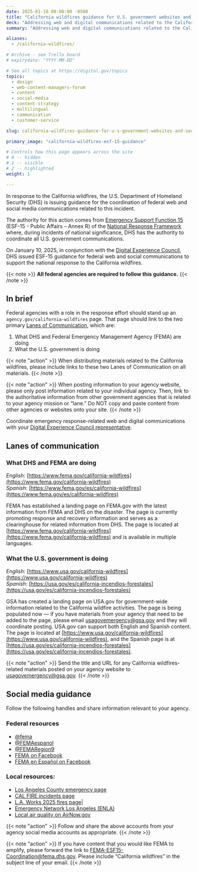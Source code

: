 ```yaml
---
date: 2025-01-10 00:00:00 -0500
title: "California wildfires guidance for U.S. government websites and social media"
deck: "Addressing web and digital communications related to the California wildfires"
summary: "Addressing web and digital communications related to the California wildfires."

aliases:
  - /california-wildfires/

# Archive - see Trello board
# expirydate: "YYYY-MM-DD"

# See all topics at https://digital.gov/topics
topics:
  - design
  - web-content-managers-forum
  - content
  - social-media
  - content-strategy
  - multilingual
  - communication
  - customer-service

slug: california-wildfires-guidance-for-u-s-government-websites-and-social-media

primary_image: "california-wildfires-esf-15-guidance"

# Controls how this page appears across the site
# 0 -- hidden
# 1 -- visible
# 2 -- highlighted
weight: 1

---
```


In response to the California wildfires, the U.S. Department of Homeland Security (DHS) is issuing guidance for the coordination of federal web and social media communications related to this incident.

The authority for this action comes from [Emergency Support Function 15](https://www.fema.gov/emergency-managers/national-preparedness/frameworks/response#esf) (ESF-15 - Public Affairs – Annex R) of the [National Response Framework](https://www.fema.gov/emergency-managers/national-preparedness/frameworks/response) where, during incidents of national significance, DHS has the authority to coordinate all U.S. government communications.

On January 10, 2025, in conjunction with the [Digital Experience Council](https://digital.gov/resources/an-introduction-to-the-digital-experience-council/), DHS issued ESF-15 guidance for federal web and social communications to support the national response to the California wildfires. 

{{< note >}} **All federal agencies are required to follow this guidance.** {{< /note >}}

## In brief

Federal agencies with a role in the response effort should stand up an `agency.gov/california-wildfires` page. That page should link to the two primary [Lanes of Communication](#lanes-of-communication), which are:

1. What DHS and Federal Emergency Management Agency (FEMA) are doing
2. What the U.S. government is doing

{{< note "action" >}}
When distributing materials related to the California wildfires, please include links to these two Lanes of Communication on all materials.
{{< /note >}}

{{< note "action" >}}
When posting information to your agency website, please only post information related to your individual agency. Then, link to the authoritative information from other government agencies that is related to your agency mission or “lane.” Do NOT copy and paste content from other agencies or websites onto your site.
{{< /note >}}

Coordinate emergency response-related web and digital communications with your [Digital Experience Council representative](https://digital.gov/resources/an-introduction-to-the-digital-experience-council/#agency-members).

## Lanes of communication

### What DHS and FEMA are doing

*English*: [https://www.fema.gov/california-wildfires](https://www.fema.gov/california-wildfires)<br />
*Spanish*: [https://www.fema.gov/es/california-wildfires](https://www.fema.gov/es/california-wildfires)

FEMA has established a landing page on FEMA.gov with the latest information from FEMA and DHS on the disaster. The page is currently promoting response and recovery information and serves as a clearinghouse for related information from DHS. The page is located at [https://www.fema.gov/california-wildfires](https://www.fema.gov/california-wildfires) and is available in multiple languages.

### What the U.S. government is doing

*English*: [https://www.usa.gov/california-wildfires](https://www.usa.gov/california-wildfires)<br/>
*Spanish*: [https://usa.gov/es/california-incendios-forestales](https://usa.gov/es/california-incendios-forestales)

GSA has created a landing page on USA.gov for government-wide information related to the California wildfire activities. The page is being populated now — if you have materials from your agency that need to be added to the page, please email [usagovemergency@gsa.gov](mailto:usagovemergency@gsa.gov) and they will coordinate posting. USA.gov can support both English and Spanish content. The page is located at [https://www.usa.gov/california-wildfires](https://www.usa.gov/california-wildfires), and the Spanish page is at [https://usa.gov/es/california-incendios-forestales](https://usa.gov/es/california-incendios-forestales).

{{< note "action" >}}
Send the title and URL for any California wildfires-related materials posted on your agency website to [usagovemergency@gsa.gov](mailto:usagovemergency@gsa.gov).
{{< /note >}}

## Social media guidance

Follow the following handles and share information relevant to your agency.

### Federal resources

* [@fema](https://x.com/fema)
* [@FEMAespanol](https://x.com/femaespanol)
* [@FEMARegion9](https://x.com/FEMAregion9)
* [FEMA on Facebook](https://www.facebook.com/FEMA/)
* [FEMA en Español on Facebook](https://www.facebook.com/FEMAespanol)

### Local resources:

* [Los Angeles County emergency page](https://lacounty.gov/emergency/)
* [CAL FIRE incidents page](https://www.fire.ca.gov/incidents)
* [L.A. Works 2025 fires page|](https://www.laworks.com/2025fires)
* [Emergency Network Los Angeles (ENLA)](https://enla.org/)
* [Local air quality on AirNow.gov](https://www.airnow.gov/)

{{< note "action" >}}
Follow and share the above accounts from your agency social media accounts as appropriate.
{{< /note >}}

{{< note "action" >}}
If you have content that you would like FEMA to amplify, please forward the link to [FEMA-ESF15-Coordination@fema.dhs.gov](mailto:FEMA-ESF15-Coordination@fema.dhs.gov). Please include “California wildfires” in the subject line of your email.
{{< /note >}}
